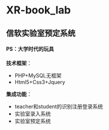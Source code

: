 # XR-book_lab
## 信软实验室预定系统
#### PS：大学时代的玩具

   **技术框架**：
- PHP+MySQL无框架
- Html5+Css3+Jquery
                
 **集成功能**：
- teacher和student的识别注册登录系统 
- 实验室录入系统
- 实验室预定系统
